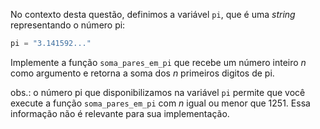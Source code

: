 No contexto desta questão, definimos a variável `pi`, que é uma _string_ representando o número pi:

```python
pi = "3.141592..."
```


Implemente a função `soma_pares_em_pi` que recebe um número inteiro _n_ como argumento e retorna a soma dos _n_ primeiros digitos de pi.

obs.: o número pi que disponibilizamos na variável `pi` permite que você execute a função `soma_pares_em_pi` com _n_ igual ou menor que 1251. Essa informação não é relevante para sua implementação.